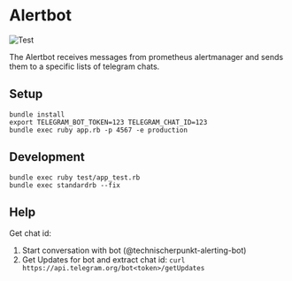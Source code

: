 # Alertbot

![Test](https://github.com/bennibu/alertbot/workflows/Test/badge.svg)

The Alertbot receives messages from prometheus alertmanager and sends them to a specific lists of telegram chats.

## Setup

    bundle install
    export TELEGRAM_BOT_TOKEN=123 TELEGRAM_CHAT_ID=123
    bundle exec ruby app.rb -p 4567 -e production

## Development

    bundle exec ruby test/app_test.rb
    bundle exec standardrb --fix

## Help

Get chat id:

1. Start conversation with bot (@technischerpunkt-alerting-bot)
2. Get Updates for bot and extract chat id: `curl https://api.telegram.org/bot<token>/getUpdates`